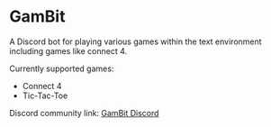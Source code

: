 # GamBit
A Discord bot for playing various games within the text environment including games like connect 4.

Currently supported games:
* Connect 4
* Tic-Tac-Toe

Discord community link: [GamBit Discord](https://discord.gg/WYYYNjM)

